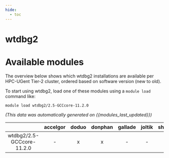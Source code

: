 ```yaml
---
hide:
  - toc
---
```


wtdbg2
======

# Available modules


The overview below shows which wtdbg2 installations are available per HPC-UGent Tier-2 cluster, ordered based on software version (new to old).

To start using wtdbg2, load one of these modules using a `module load` command like:

```shell
module load wtdbg2/2.5-GCCcore-11.2.0
```

*(This data was automatically generated on {{modules_last_updated}})*  

| |accelgor|doduo|donphan|gallade|joltik|shinx|
| :---: | :---: | :---: | :---: | :---: | :---: | :---: |
|wtdbg2/2.5-GCCcore-11.2.0|-|x|x|-|-|-|
